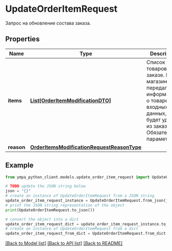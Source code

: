 # UpdateOrderItemRequest

Запрос на обновление состава заказа.

## Properties

Name | Type | Description | Notes
------------ | ------------- | ------------- | -------------
**items** | [**List[OrderItemModificationDTO]**](OrderItemModificationDTO.md) | Список товаров в заказе.  Если магазин не передал информацию о товаре во входных данных, он будет удален из заказа.  Обязательный параметр.  | 
**reason** | [**OrderItemsModificationRequestReasonType**](OrderItemsModificationRequestReasonType.md) |  | [optional] 

## Example

```python
from ympa_python_client.models.update_order_item_request import UpdateOrderItemRequest

# TODO update the JSON string below
json = "{}"
# create an instance of UpdateOrderItemRequest from a JSON string
update_order_item_request_instance = UpdateOrderItemRequest.from_json(json)
# print the JSON string representation of the object
print(UpdateOrderItemRequest.to_json())

# convert the object into a dict
update_order_item_request_dict = update_order_item_request_instance.to_dict()
# create an instance of UpdateOrderItemRequest from a dict
update_order_item_request_from_dict = UpdateOrderItemRequest.from_dict(update_order_item_request_dict)
```
[[Back to Model list]](../README.md#documentation-for-models) [[Back to API list]](../README.md#documentation-for-api-endpoints) [[Back to README]](../README.md)


